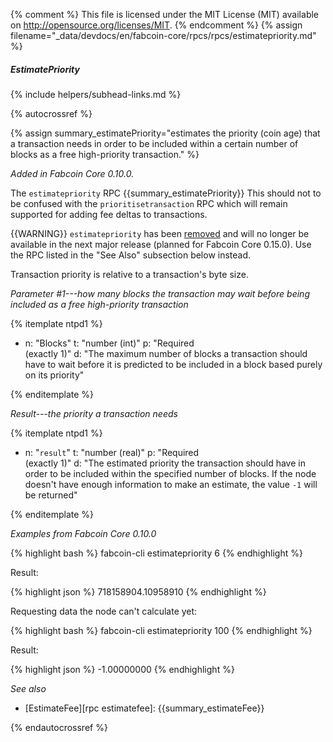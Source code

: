{% comment %}
This file is licensed under the MIT License (MIT) available on
http://opensource.org/licenses/MIT.
{% endcomment %}
{% assign filename="_data/devdocs/en/fabcoin-core/rpcs/rpcs/estimatepriority.md" %}

##### EstimatePriority
{% include helpers/subhead-links.md %}

{% autocrossref %}

{% assign summary_estimatePriority="estimates the priority (coin age) that a transaction needs in order to be included within a certain number of blocks as a free high-priority transaction." %}

*Added in Fabcoin Core 0.10.0.*

The `estimatepriority` RPC {{summary_estimatePriority}} This should not to be confused with the `prioritisetransaction` RPC which will remain supported for adding fee deltas to transactions.

{{WARNING}} `estimatepriority` has been [removed](http://github.com/fabcoin/fabcoin/commit/fe282acd7604b5265762b24e531bdf1ebb1f009b) and will no longer be available in the next major release (planned for Fabcoin Core 0.15.0).  Use the RPC listed in the "See Also" subsection below instead.

Transaction priority is relative to a transaction's byte size.

*Parameter #1---how many blocks the transaction may wait before being included as a free high-priority transaction*

{% itemplate ntpd1 %}
- n: "Blocks"
  t: "number (int)"
  p: "Required<br>(exactly 1)"
  d: "The maximum number of blocks a transaction should have to wait before it is predicted to be included in a block based purely on its priority"

{% enditemplate %}

*Result---the priority a transaction needs*

{% itemplate ntpd1 %}
- n: "`result`"
  t: "number (real)"
  p: "Required<br>(exactly 1)"
  d: "The estimated priority the transaction should have in order to be included within the specified number of blocks.  If the node doesn't have enough information to make an estimate, the value `-1` will be returned"

{% enditemplate %}

*Examples from Fabcoin Core 0.10.0*

{% highlight bash %}
fabcoin-cli estimatepriority 6
{% endhighlight %}

Result:

{% highlight json %}
718158904.10958910
{% endhighlight %}

Requesting data the node can't calculate yet:

{% highlight bash %}
fabcoin-cli estimatepriority 100
{% endhighlight %}

Result:

{% highlight json %}
-1.00000000
{% endhighlight %}

*See also*

* [EstimateFee][rpc estimatefee]: {{summary_estimateFee}}

{% endautocrossref %}

